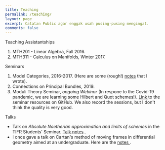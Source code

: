 ```yaml
---
title: Teaching
permalink: /teaching/
layout: page
excerpt: Catatan Public agar enggak usah pusing-pusing mengingat.
comments: false
---
```


<p>Teaching Assistantships</p>

1.  MTH201 - Linear Algebra, Fall 2016.
1. MTH311 - Calculus on Manifolds, Winter 2017.


<p>Seminars</p>


1. Model Categories, 2016-2017. (Here are some (rough!) <a href="/assets/notes/Model Categories.pdf" target="_blank">notes</a> that I wrote).
1. Connections on Principal Bundles, 2019.
1. Moduli Theory Seminar, <i>ongoing Webinar</i> (In respone to the Covid-19 pandemic, we are learning some Hilbert and Quot schemes!). <a href="https://github.com/shambhavopaya/moduli-iiserp" target="_blank"> Link </a> to the seminar resources on GitHub. We also record the sessions, but I don't think the quality is very good.



Talks
* Talk on <i>Absolute Noetherian approximation and limits of schemes</i> in the TIFR Students' Seminar. <a href="/assets/notes/approximations.article.pdf" target="_blank"> Talk notes </a>.
* I once gave a talk on Cartan's method of moving frames in differential geometry aimed at an undergraduate. Here are the <a href="/assets/notes/EGOF.pdf" target="_blank"> notes </a>.

